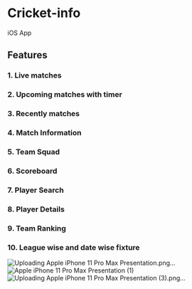 # Cricket-info
iOS App

## Features
### 1. Live matches
### 2. Upcoming matches with timer
### 3. Recently matches
### 4. Match Information
### 5. Team Squad
### 6. Scoreboard
### 7. Player Search
### 8. Player Details
### 9. Team Ranking
### 10. League wise and date wise fixture


![Uploading Apple iPhone 11 Pro Max Presentation.png…]()
![Apple iPhone 11 Pro Max Presentation (1)](https://user-images.githubusercontent.com/86765218/221935838-085ebad4-633e-42be-9dee-dcded560c10a.png)
![Uploading Apple iPhone 11 Pro Max Presentation (3).png…]()
